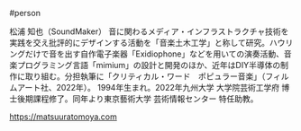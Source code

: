 #person

松浦 知也（SoundMaker）
音に関わるメディア・インフラストラクチャ技術を実践を交え批評的にデザインする活動を「音楽土木工学」と称して研究。ハウリングだけで音を出す自作電子楽器「Exidiophone」などを用いての演奏活動、音楽プログラミング言語「mimium」の設計と開発のほか、近年はDIY半導体の制作に取り組む。分担執筆に「クリティカル・ワード　ポピュラー音楽」（フィルムアート社、2022年）。
1994年生まれ。2022年九州大学 大学院芸術工学府 博士後期課程修了。同年より東京藝術大学 芸術情報センター 特任助教。

https://matsuuratomoya.com


